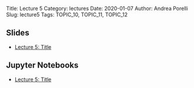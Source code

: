 Title: Lecture 5
Category: lectures
Date: 2020-01-07
Author: Andrea Porelli
Slug: lecture5
Tags: TOPIC_10, TOPIC_11, TOPIC_12

## Slides

- [Lecture 5: Title]({attach}presentation/lecture5.pdf) 

## Jupyter Notebooks

- [Lecture 5: Title]({filename}notebook/lecture5.ipynb) 